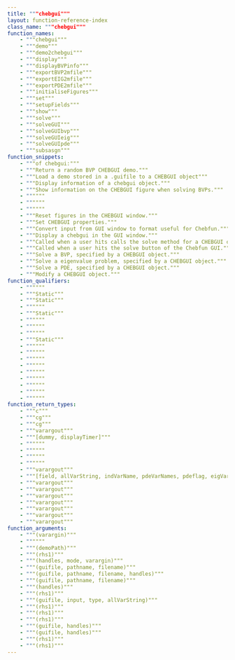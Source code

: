 ```yaml
---
title: """chebgui"""
layout: function-reference-index
class_name: """chebgui"""
function_names: 
    - """chebgui"""
    - """demo"""
    - """demo2chebgui"""
    - """display"""
    - """displayBVPinfo"""
    - """exportBVP2mfile"""
    - """exportEIG2mfile"""
    - """exportPDE2mfile"""
    - """initialiseFigures"""
    - """set"""
    - """setupFields"""
    - """show"""
    - """solve"""
    - """solveGUI"""
    - """solveGUIbvp"""
    - """solveGUIeig"""
    - """solveGUIpde"""
    - """subsasgn"""
function_snippets: 
    - """of chebgui:"""
    - """Return a random BVP CHEBGUI demo."""
    - """Load a demo stored in a .guifile to a CHEBGUI object"""
    - """Display information of a chebgui object."""
    - """Show information on the CHEBGUI figure when solving BVPs."""
    - """"""
    - """"""
    - """"""
    - """Reset figures in the CHEBGUI window."""
    - """Set CHEBGUI properties."""
    - """Convert input from GUI window to format useful for Chebfun."""
    - """Display a chebgui in the GUI window."""
    - """Called when a user hits calls the solve method for a CHEBGUI object"""
    - """Called when a user hits the solve button of the Chebfun GUI."""
    - """Solve a BVP, specified by a CHEBGUI object."""
    - """Solve a eigenvalue problem, specified by a CHEBGUI object."""
    - """Solve a PDE, specified by a CHEBGUI object."""
    - """Modify a CHEBGUI object."""
function_qualifiers: 
    - """"""
    - """Static"""
    - """Static"""
    - """"""
    - """Static"""
    - """"""
    - """"""
    - """"""
    - """Static"""
    - """"""
    - """"""
    - """"""
    - """"""
    - """"""
    - """"""
    - """"""
    - """"""
    - """"""
function_return_types: 
    - """c"""
    - """cg"""
    - """cg"""
    - """varargout"""
    - """[dummy, displayTimer]"""
    - """"""
    - """"""
    - """"""
    - """"""
    - """varargout"""
    - """[field, allVarString, indVarName, pdeVarNames, pdeflag, eigVarNames, allVarNames]"""
    - """varargout"""
    - """varargout"""
    - """varargout"""
    - """varargout"""
    - """varargout"""
    - """varargout"""
    - """varargout"""
function_arguments: 
    - """(varargin)"""
    - """"""
    - """(demoPath)"""
    - """(rhs1)"""
    - """(handles, mode, varargin)"""
    - """(guifile, pathname, filename)"""
    - """(guifile, pathname, filename, handles)"""
    - """(guifile, pathname, filename)"""
    - """(handles)"""
    - """(rhs1)"""
    - """(guifile, input, type, allVarString)"""
    - """(rhs1)"""
    - """(rhs1)"""
    - """(rhs1)"""
    - """(guifile, handles)"""
    - """(guifile, handles)"""
    - """(rhs1)"""
    - """(rhs1)"""
---
```

